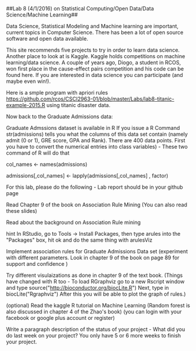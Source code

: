 
##Lab 8 (4/1/2016) on Statistical Computing/Open Data/Data Science/Machine Learning##

Data Science, Statistical Modeling and Machine learning are important, current topics in Computer Science. There has been a lot of open source software and open data available.

This site recommends five projects to try in order to learn data science. Another place to look at is Kaggle. Kaggle holds competitions on machine learning/data science. A couple of years ago, Diogo, a student in RCOS, won first place in the cause-effect pairs competition and his code can be found here. If you are interested in data science you can participate (and maybe even win!).

Here is a smple program with apriori rules https://github.com/rcos/CSCI2963-01/blob/master/Labs/lab8-titanic-example-2015.R using titanic disaster data.

Now back to the Graduate Admissions data:

Graduate Admssions dataset is available in R If you issue a R Command str(admissions) tells you what the columns of this data set contain (namely admit (0 or 1), GRE score, GPA and Rank). There are 400 data points. First you have to convert the numerical entries into class variables) - These two command of R will do that

col_names <- names(admissions)

admissions[,col_names] <- lapply(admissions[,col_names] , factor)

For this lab, please do the following - Lab report should be in your github page

Read Chapter 9 of the book on Association Rule Mining (You can also read these slides)

Read about the background on Association Rule mining

hint In RStudio, go to Tools -> Install Packages, then type arules into the "Packages" box, hit ok and do the same thing with arulesViz

Implement association rules for Graduate Admissions Data set (experiment with different parameters. Look in chapter 9 of the book on page 89 for support and confidence )

Try different visulaizations as done in chapter 9 of the text book. (Things have changed with R too - To load RGraphviz go to a new Rscript window and type source("http://bioconductor.org/biocLite.R") Next, type in biocLite("Rgraphviz") After this you will be able to plot the graph of rules.)

(optional) Read the kaggle R tutorial on Machine Learning (Random forest is also discussed in chapter 4 of the Zhao's book) (you can login with your facebook or google plus account or register)

Write a paragraph description of the status of your project - What did you do last week on your project? You only have 5 or 6 more weeks to finish your project.

